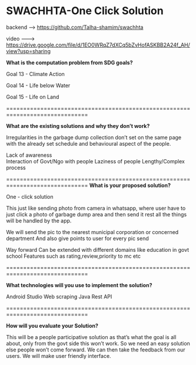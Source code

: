 # SWACHHTA-One Click Solution

backend --> https://github.com/Talha-shamim/swachhta

video ---> https://drive.google.com/file/d/1EO0WRqZ7dXCq5bZvHofASKBB2A24f_AH/view?usp=sharing


**What is the computation problem from SDG goals?**

Goal 13 - Climate Action

Goal 14 - Life below Water

Goal 15 - Life on Land


==============================================================================

**What are the existing solutions and why they don’t work?**

Irregularities in the garbage dump collection don’t set on the same page with the already set schedule and behavioural aspect of the people.

Lack of awareness	
Interaction of Govt/Ngo with people 
Laziness of people 
Lengthy/Complex process


==============================================================================
**What is your proposed solution?**

One - click solution

This just like sending photo from camera in whatsapp, where user have to just click a photo of garbage dump area and then send it rest all the things will be handled by the app.

We will send the pic to the nearest municipal corporation or concerned department
And also give points to user for every pic send

Way  forward 
Can be extended with different domains like education in govt school
Features such as rating,review,priority to mc  etc

==============================================================================


**What technologies will you use to implement the solution?**

Android Studio
Web scraping
Java
Rest API


==============================================================================

**How will you evaluate your Solution?**

This will be a people participative solution as that’s what the goal is all about, only from the govt side this won’t work. So we need an easy solution else people won’t come forward.
We can then take the feedback from our users.
We will make user friendly interface.










